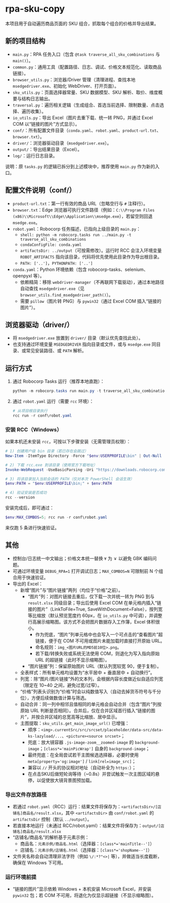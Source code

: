 # rpa-sku-copy

本项目用于自动遍历商品页面的 SKU 组合，抓取每个组合的价格并导出结果。

## 新的项目结构

- `main.py`：RPA 任务入口（包含 `@task traverse_all_sku_combinations` 与 `main()`）。
- `common.py`：通用工具（配置路径、日志、调试、价格文本规范化、读取商品链接）。
- `browser_utils.py`：浏览器/Driver 管理（清理进程、查找本地 `msedgedriver.exe`、初始化 WebDriver、打开页面）。
- `sku_utils.py`：页面选择器常量、SKU 数据模型、SKU 解析、取价、维度概要与结构日志输出。
- `traversal.py`：遍历相关逻辑（生成组合、首选当前选择、限制数量、点击选择、遍历收集）。
- `io_utils.py`：导出 Excel（图片去重下载、统一转 PNG，并通过 Excel COM 以“链接的图片”方式显示）。
- `conf/`：所有配置文件目录（`conda.yaml`、`robot.yaml`、`product-url.txt`、`browser.txt`）。
- `driver/`：浏览器驱动目录（`msedgedriver.exe`）。
- `output/`：导出结果目录（Excel）。
- `log/`：运行日志目录。

说明：原 `tasks.py` 的逻辑已拆分到上述模块中，推荐使用 `main.py` 作为新的入口。

## 配置文件说明（conf/）
- `product-url.txt`：第一行有效的商品 URL（忽略空行与 `#` 注释行）。
- `browser.txt`：Edge 浏览器可执行文件路径（例如：`C:\\Program Files (x86)\\Microsoft\\Edge\\Application\\msedge.exe`），若留空则回退 `msedge.exe`。
- `robot.yaml`：Robocorp 任务描述，已指向上级目录的 `main.py`：
  - `shell: python -m robocorp.tasks run ../main.py -t traverse_all_sku_combinations`
  - `condaConfigFile: conda.yaml`
  - `artifactsDir: ../output`（可按需修改）。运行时 RCC 会注入环境变量 `ROBOT_ARTIFACTS` 指向该目录，代码将优先使用此目录作为导出根目录。
  - `PATH: ['..']`，`PYTHONPATH: ['..']`
- `conda.yaml`：Python 环境依赖（包含 robocorp-tasks、selenium、openpyxl 等）。
  - 依赖精简：移除 `webdriver-manager`（不再联网下载驱动），通过本地路径自动查找 `msedgedriver.exe`（见 `browser_utils.find_msedgedriver_path()`）。
  - 需要 `pillow`（图片转 PNG）与 `pywin32`（通过 Excel COM 插入“链接的图片”）。

## 浏览器驱动（driver/）
- 将 `msedgedriver.exe` 放置到 `driver/` 目录（默认优先查找此处）。
- 也支持通过环境变量 `MSEDGEDRIVER` 指向目录或文件，或与 `msedge.exe` 同目录、或常见安装路径、或 `PATH` 解析。

## 运行方式
1. 通过 Robocorp Tasks 运行（推荐本地直跑）：
   ```powershell
   python -m robocorp.tasks run main.py -t traverse_all_sku_combinations
   ```
2. 通过 `robot.yaml` 运行（需要 `rcc` 环境）：
   ```powershell
   # 从项目根目录执行
   rcc run -r conf\robot.yaml
   ```

### 安装 RCC（Windows）
如果本机还未安装 `rcc`，可按以下步骤安装（无需管理员权限）：

```powershell
# 1) 创建用户级 bin 目录（若已存在会跳过）
New-Item -ItemType Directory -Force "$env:USERPROFILE\bin" | Out-Null

# 2) 下载 rcc.exe 到该目录（使用官方下载地址）
Invoke-WebRequest -UseBasicParsing -Uri "https://downloads.robocorp.com/rcc/releases/latest/windows64/rcc.exe" -OutFile "$env:USERPROFILE\bin\rcc.exe"

# 3) 将该目录加入当前会话的 PATH（仅对本次 PowerShell 会话生效）
$env:PATH = "$env:USERPROFILE\bin;" + $env:PATH

# 4) 验证安装是否成功
rcc --version
```

安装完成后，即可通过：

```powershell
$env:MAX_COMBOS=5; rcc run -r conf\robot.yaml
```

来仅跑 5 条进行快速验证。

## 其他
- 控制台/日志统一中文输出；价格文本统一替换 `¥` 为 `￥` 以避免 GBK 编码问题。
- 可通过环境变量 `DEBUG_RPA=1` 打开调试日志；`MAX_COMBOS=N` 可限制前 N 个组合用于快速验证。
- 导出的 Excel：
  - 新增“图片”与“图片链接”两列（均位于“价格”之前）。
    - “图片”列：对图片链接去重后，仅下载一次并统一转为 PNG 到与 `result.xlsx` 同级目录；导出后使用 Excel COM 在单元格内插入“链接的图片”（LinkToFile=True, SaveWithDocument=False），按列宽等比缩放（默认预览宽度约 60px，在 `io_utils.py` 中可调），并调整行高展示缩略图。该方式不会把图片数据存入工作簿，Excel 体积很小。
      - 作为兜底，“图片”列单元格中也会写入一个可点击的“查看图片”超链接，便于在 COM 不可用或图片未能加载时直接打开原始 URL。
      - 命名规则：`img_<图片URL的MD5前10位>.png`。
      - 若下载/转换失败或系统无法使用 COM，则退化为写入指向原始 URL 的超链接（此时不显示缩略图）。
    - “图片链接”列：保留原始图片 URL（默认列宽较宽 90，便于复制）。
  - 全表样式：所有单元格均设置为“水平居中 + 垂直居中 + 自动换行”。
  - 列宽：除“图片/图片链接”外的文本列，会根据内容长度做近似自适应列宽（限定在 10~40 之间，避免过宽/过窄）。
  - “价格”列表头识别为“价格”时会以纯数值写入（自动去掉货币符号与千分位），方便后续做数值计算与筛选。
  - 自动合并：同一列中相邻且值相同的单元格会自动合并（包含“图片”列按原始 URL 判断是否相同）。合并后，仅在合并区域首行插入“链接的图片”，并按合并区域的总宽高等比缩放、居中显示。
  - 主图提取：`sku_utils.get_main_image_url()` 已增强：
    - 顺序：`<img>.currentSrc/src/srcset/placeholder/data-src/data-ks-lazyload/...`、`<picture><source srcset>`；
    - 兜底：放大镜容器 `.js-image-zoom__zoomed-image` 的 `background-image`；`[class*='mainPicWrap']` 自身的 `background-image`；
    - 最终兜底：在全局尝试若干主图候选选择器，必要时使用 `meta[property='og:image']` / `link[rel=image_src]`；
    - 兼容以 `//` 开头的协议相对地址（自动补全为 `https:`）；
    - 在点击SKU后做短轮询等待（~0.8s）并尝试触发一次主图区域的悬停，以促使放大镜背景图预加载。

### 导出文件存放路径
- 若通过 `robot.yaml`（RCC）运行：结果文件将保存为：`<artifactsDir>/[店铺名]商品名/result.xlsx`，其中 `<artifactsDir>` 由 `conf/robot.yaml` 的 `artifactsDir` 控制（默认 `../output`）。
- 若直接本地运行（未通过 RCC/robot.yaml）：结果文件将保存为：`output/[店铺名]商品名/result.xlsx`
- “店铺名/商品名”的解析基于元素示例：
  - 商品名：`元素示例/商品名.html`（选择器：`[class*='mainTitle--']`）
  - 店铺名：`元素示例/店铺名.html`（选择器：`[class*='shopName--']`）
- 文件夹名称会自动清理非法字符（例如 `\/:*?"<>|` 等），并做适当长度截断，确保在 Windows 下可用。

### 运行环境前提

- “链接的图片”显示依赖 Windows + 本机安装 Microsoft Excel，并安装 `pywin32` 包；若 COM 不可用，将退化为仅显示超链接（不显示缩略图）。
